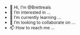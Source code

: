 - 👋 Hi, I’m @Brettreals
- 👀 I’m interested in ...
- 🌱 I’m currently learning ...
- 💞️ I’m looking to collaborate on ...
- 📫 How to reach me ...

<!---
Brettreals/Brettreals is a ✨ special ✨ repository because its `README.md` (this file) appears on your GitHub profile.
You can click the Preview link to take a look at your changes.
--->
